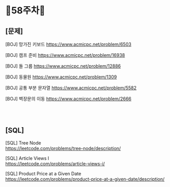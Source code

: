 # 📌58주차📌
## [문제]
[BOJ] 망가진 키보드
https://www.acmicpc.net/problem/6503

[BOJ] 캠프 준비
https://www.acmicpc.net/problem/16938

[BOJ] 돌 그룹
https://www.acmicpc.net/problem/12886

[BOJ] 동물원
https://www.acmicpc.net/problem/1309

[BOJ] 공통 부분 문자열
https://www.acmicpc.net/problem/5582

[BOJ] 벽장문의 이동
https://www.acmicpc.net/problem/2666

</br></br>

## [SQL]
[SQL] Tree Node</br>
https://leetcode.com/problems/tree-node/description/

[SQL] Article Views I</br>
https://leetcode.com/problems/article-views-i/

[SQL] Product Price at a Given Date</br>
https://leetcode.com/problems/product-price-at-a-given-date/description/